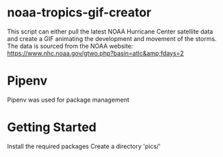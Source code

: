 # noaa-tropics-gif-creator
This script can either pull the latest NOAA Hurricane Center satellite data and create a GIF animating the development and movement of the storms. The data is sourced from the NOAA website: https://www.nhc.noaa.gov/gtwo.php?basin=atlc&amp;fdays=2 

# Pipenv
Pipenv was used for package management

# Getting Started
Install the required packages
Create a directory 'pics/'